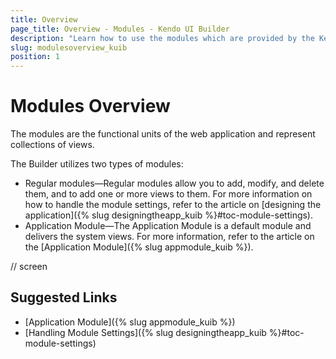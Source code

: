 ```yaml
---
title: Overview
page_title: Overview - Modules - Kendo UI Builder
description: "Learn how to use the modules which are provided by the Kendo UI Builder tool for creating and managing Angular and AngularJS-based web applications."
slug: modulesoverview_kuib
position: 1
---
```


# Modules Overview

The modules are the functional units of the web application and represent collections of views.

The Builder utilizes two types of modules:

* Regular modules&mdash;Regular modules allow you to add, modify, and delete them, and to add one or more views to them. For more information on how to handle the module settings, refer to the article on [designing the application]({% slug designingtheapp_kuib %}#toc-module-settings).
* Application Module&mdash;The Application Module is a default module and delivers the system views. For more information, refer to the article on the [Application Module]({% slug appmodule_kuib %}).

// screen

## Suggested Links

* [Application Module]({% slug appmodule_kuib %})
* [Handling Module Settings]({% slug designingtheapp_kuib %}#toc-module-settings)

